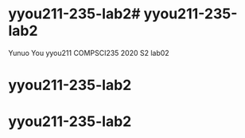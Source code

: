 # yyou211-235-lab2# yyou211-235-lab2
Yunuo You
  yyou211
  COMPSCI235
  2020 S2 lab02
# yyou211-235-lab2
# yyou211-235-lab2
